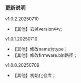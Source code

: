 ### 更新说明



v1.0.2.20250710

* 【其他】去掉version中v;

v1.0.1.20250710

* 【其他】修改name为type；
* 【其他】修改firmware.bin路径；

v1.0.0.20250709

* 【其他】初始化仓库；
